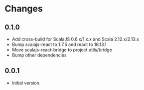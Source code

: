 # Changes

## 0.1.0

* Add cross-build for ScalaJS 0.6.x/1.x.x and Scala 2.12.x/2.13.x
* Bump scalajs-react to 1.7.5 and react to 16.13.1
* Move scalajs-react-bridge to project utils/bridge
* Bump other dependencies

## 0.0.1

* Initial version.